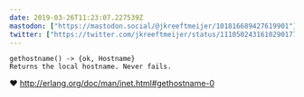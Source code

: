 ```yaml
---
date: 2019-03-26T11:23:07.227539Z
mastodon: ["https://mastodon.social/@jkreeftmeijer/101816689427619901"]
twitter: ["https://twitter.com/jkreeftmeijer/status/1110502431610290177"]
---
```

    gethostname() -> {ok, Hostname}
    Returns the local hostname. Never fails.

❤️ http://erlang.org/doc/man/inet.html#gethostname-0
